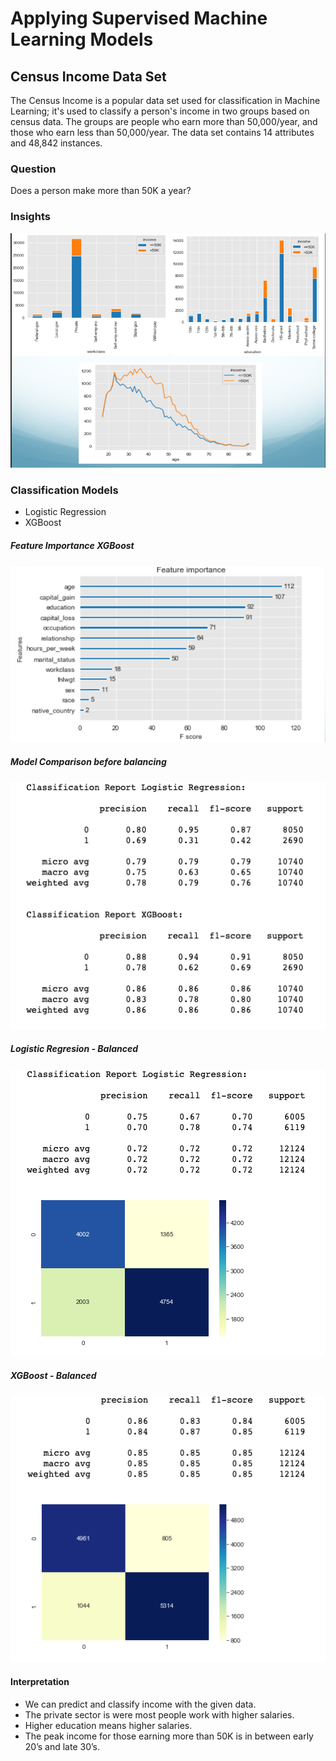 
# Applying Supervised Machine Learning Models

## Census Income Data Set

The Census Income is a popular data set used for classification in Machine Learning; it's used to classify a person's income in two groups based on census data. The groups are people who earn more than 50,000/year, and those who earn less than 50,000/year. The data set contains 14 attributes and 48,842 instances.

### Question
Does a person make more than 50K a year?


### Insights

<img src='Images/insights.png'>


### Classification Models

* Logistic Regression
* XGBoost

##### Feature Importance XGBoost

<img src='Images/featureImportance.png'>

##### Model Comparison before balancing

<img src='Images/modelReport.png'>


##### Logistic Regresion - Balanced

<img src='Images/reportLR.png'>

##### XGBoost - Balanced

<img src='Images/reportXGB.png'>

#### Interpretation

* We can predict and classify income with the given data.  
* The private sector is were most people work with higher salaries. 
* Higher education means higher salaries. 
* The peak income for those earning more than 50K is in between early 20’s and late 30’s. 


```python

```
